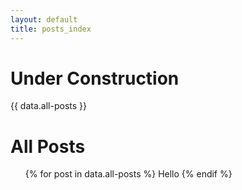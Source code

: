 ```yaml
---
layout: default
title: posts_index
---
```


# Under Construction

  {{ data.all-posts }}

<div class="all_posts" id="posts">
  <h1 class="pageTitle">All Posts</h1>
  <ul>
    {% for post in data.all-posts %}
      Hello
    {% endif %}
  </div>
</div>

 
